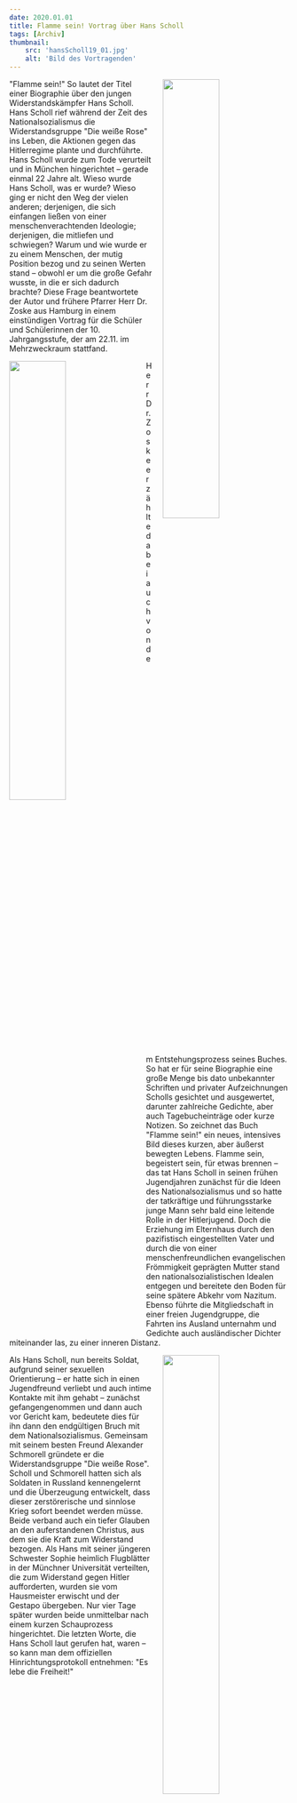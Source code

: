 ```yaml
---
date: 2020.01.01
title: Flamme sein! Vortrag über Hans Scholl
tags: [Archiv]
thumbnail: 
    src: 'hansScholl19_01.jpg'
    alt: 'Bild des Vortragenden' 
---
```

<img src = "/images/hansScholl19_01.jpg" style ="float:right;width: 45%; margin-left:20px">

"Flamme sein!" So lautet der Titel einer Biographie über den jungen Widerstandskämpfer Hans Scholl. Hans Scholl rief während der Zeit des Nationalsozialismus die Widerstandsgruppe "Die weiße Rose" ins Leben, die Aktionen gegen das Hitlerregime plante und durchführte. Hans Scholl  wurde zum Tode verurteilt und in München hingerichtet – gerade einmal 22 Jahre alt. 
Wieso wurde Hans Scholl, was er wurde? Wieso ging er nicht den Weg der vielen anderen; derjenigen, die sich einfangen ließen von einer menschenverachtenden Ideologie; derjenigen, die mitliefen und schwiegen? Warum und wie wurde er zu einem Menschen, der mutig Position bezog und zu seinen Werten stand – obwohl er um die große Gefahr wusste, in die er sich dadurch brachte?
Diese Frage beantwortete der Autor und frühere Pfarrer Herr Dr. Zoske aus Hamburg in einem einstündigen Vortrag für die Schüler und Schülerinnen der 10. Jahrgangsstufe, der am 22.11. im Mehrzweckraum stattfand. 

<img src = "/images/hansScholl19_02.jpg" style ="float:left;width: 45%; margin-right:20px">

Herr Dr. Zoske erzählte dabei auch von dem Entstehungsprozess seines Buches. So hat er für seine Biographie eine große Menge bis dato unbekannter Schriften und privater Aufzeichnungen Scholls gesichtet und ausgewertet, darunter zahlreiche Gedichte, aber auch Tagebucheinträge oder kurze Notizen. So zeichnet das Buch "Flamme sein!" ein neues, intensives Bild dieses kurzen, aber äußerst bewegten Lebens.
Flamme sein, begeistert sein, für etwas brennen – das tat Hans Scholl in seinen frühen Jugendjahren zunächst für die Ideen des Nationalsozialismus und so hatte der tatkräftige und führungsstarke junge Mann sehr bald eine leitende Rolle in der Hitlerjugend.
Doch die Erziehung im Elternhaus durch den pazifistisch eingestellten Vater und durch die von einer menschenfreundlichen evangelischen Frömmigkeit geprägten Mutter stand den nationalsozialistischen Idealen entgegen und bereitete den Boden für seine spätere Abkehr vom Nazitum. Ebenso führte die Mitgliedschaft in einer freien Jugendgruppe, die Fahrten ins Ausland unternahm und Gedichte auch ausländischer Dichter miteinander las, zu einer inneren Distanz.

<img src = "/images/hansScholl19_03.jpg" style ="float:right;width: 45%; margin-left:20px">

Als Hans Scholl, nun bereits Soldat, aufgrund seiner sexuellen Orientierung – er hatte sich in einen Jugendfreund verliebt und auch intime Kontakte mit ihm gehabt – zunächst gefangengenommen und dann auch vor Gericht kam, bedeutete dies für ihn dann den endgültigen Bruch mit dem Nationalsozialismus. Gemeinsam mit seinem besten Freund Alexander Schmorell gründete er die Widerstandsgruppe "Die weiße Rose". Scholl und Schmorell hatten sich als Soldaten in Russland kennengelernt und die Überzeugung entwickelt, dass dieser zerstörerische und sinnlose Krieg sofort beendet werden müsse. Beide verband auch ein tiefer Glauben an den auferstandenen Christus, aus dem sie die Kraft zum Widerstand bezogen. Als Hans mit seiner jüngeren Schwester Sophie heimlich Flugblätter in der Münchner Universität verteilten, die zum Widerstand gegen Hitler aufforderten, wurden sie vom Hausmeister erwischt und der Gestapo übergeben. Nur vier Tage später wurden beide unmittelbar nach einem kurzen Schauprozess hingerichtet. Die letzten Worte, die Hans Scholl laut gerufen hat, waren – so kann man dem offiziellen Hinrichtungsprotokoll entnehmen: "Es lebe die Freiheit!"
